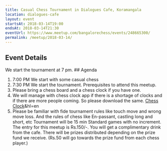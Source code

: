 ```yaml
---
title: Casual Chess Tournament in Dialogues Cafe, Koramangala
location: dialogues-cafe
layout: event
startsAt: 2018-03-14T19:00
endsAt: 2018-03-14T21:30
eventUrl: https://www.meetup.com/bangalorechess/events/248665300/
permalink: /meetup/2018-03-14/
---
```

## Event Details
We start the tournament at 7 pm. ## Agenda
1. 7:00 PM We start with some casual chess
1. 7:30 PM We start the tournament. Prerequisites to attend this meetup.
1. Please bring a chess board and a chess clock if you have one.
1. We will manage with chess clock app if there is a shortage of clocks and if there are more people coming. So please download the same. [Chess Clock](https://play.google.com/store/apps/details?id=com.chess.clock)&hl=en
1. Please be familiar with fide tournament rules like touch move and wrong move loss. And the rules of chess like En-passant, castling long and short, etc Tournament will be 15 min Standard games with no increment. The entry for this meetup is Rs.150/-. You will get a complimentary drink from the cafe.
There will be prizes distributed depending on the prize fund we receive. (Rs.50 will go towards the prize fund from each chess player.)

 
